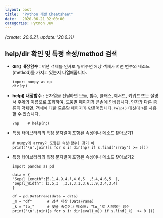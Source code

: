 ```yaml
---
layout: post
title:  "Python 개발 Cheatsheet"
date:   2020-06-21 02:00:00
categories: Python Dev
---
```


*(create: '20.6.21, update: '20.6.21)*

## help/dir 확인 및 특정 속성/method 검색

- **dir() 내장함수** : 어떤 객체를 인자로 넣어주면 해당 객체가 어떤 변수와 메소드(method)를 가지고 있는지 나열해줍니다.

  ~~~ipython
  import numpy as np
  dir(np)
  ~~~

- **help() 내장함수** : 문자열을 전달하면 모듈, 함수, 클래스, 메서드, 키워드 또는 설명서 주제의 이름으로 조회하여, 도움말 페이지가 콘솔에 인쇄됩니다. 인자가 다른 종류의 객체면, 객체에 대한 도움말 페이지가 만들어집니다. `help()` 대신에 `?`를 사용할 수 있습니다.
  
  ~~~ipython
  ?np    # help(np)
  ~~~

- 특정 라이브러리의 특정 문자열이 포함된 속성이나 메소드 찾아보기1

  ~~~ipython
  # numpy에 array가 포함된 속성(함수) 찾기 예
  print('\n'.join([s for s in dir(np) if s.find("array") >= 0]))
  ~~~

- 특정 라이브러리의 특정 문자열이 포함된 속성이나 메소드 찾아보기2

  ~~~
  import pandas as pd

  data = {
  "Sepal_Length":[5.1,4.9,4.7,4.6,5  ,5.4,4.6,5  ],
  "Sepal_Width": [3.5,3  ,3.2,3.1,3.6,3.9,3.4,3.4]
  }

  df = pd.DataFrame(data = data)    
  _m = "df"       # 검색 대상 (DataFrame)
  _k = "to_"      # 찾을 속성이나 메소드: "to_"로 시작하는 함수
  print('\n'.join([s for s in dir(eval(_m)) if s.find(_k)  >= 0 ]))
  ~~~

